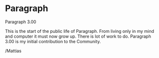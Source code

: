 # Paragraph
Paragraph 3.00

This is the start of the public life of Paragraph. From living only in my mind and computer it must now grow up. There is lot of work to do. 
Paragraph 3.00 is my initial contribution to the Community. 

/Mattias
